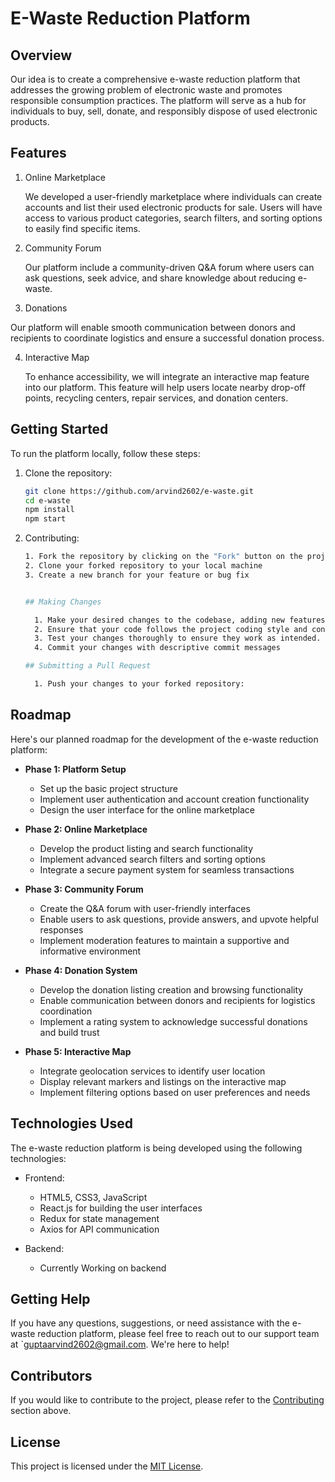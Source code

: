 # E-Waste Reduction Platform

## Overview

Our idea is to create a comprehensive e-waste reduction platform that addresses the growing problem of electronic waste and promotes responsible consumption practices. The platform will serve as a hub for individuals to buy, sell, donate, and responsibly dispose of used electronic products.

## Features

1. Online Marketplace

   We developed a user-friendly marketplace where individuals can create accounts and list their used electronic products for sale. Users will have access to various product categories, search filters, and sorting options to easily find specific items.

2. Community Forum

   Our platform include a community-driven Q&A forum where users can ask questions, seek advice, and share knowledge about reducing e-waste.

3. Donations

  Our platform will enable smooth communication between donors and recipients to coordinate logistics and ensure a successful donation process.

4. Interactive Map

   To enhance accessibility, we will integrate an interactive map feature into our platform. This feature will help users locate nearby drop-off points, recycling centers, repair services, and donation centers. 

## Getting Started

To run the platform locally, follow these steps:

1. Clone the repository:

   ```bash
   git clone https://github.com/arvind2602/e-waste.git
   cd e-waste
   npm install
   npm start

2. Contributing:
     
    ```bash
    1. Fork the repository by clicking on the "Fork" button on the projects GitHub page.
    2. Clone your forked repository to your local machine
    3. Create a new branch for your feature or bug fix


    ## Making Changes

      1. Make your desired changes to the codebase, adding new features or fixing bugs.
      2. Ensure that your code follows the project coding style and conventions.
      3. Test your changes thoroughly to ensure they work as intended.
      4. Commit your changes with descriptive commit messages

    ## Submitting a Pull Request

      1. Push your changes to your forked repository:

## Roadmap

Here's our planned roadmap for the development of the e-waste reduction platform:

- **Phase 1: Platform Setup**
  - Set up the basic project structure
  - Implement user authentication and account creation functionality
  - Design the user interface for the online marketplace

- **Phase 2: Online Marketplace**
  - Develop the product listing and search functionality
  - Implement advanced search filters and sorting options
  - Integrate a secure payment system for seamless transactions

- **Phase 3: Community Forum**
  - Create the Q&A forum with user-friendly interfaces
  - Enable users to ask questions, provide answers, and upvote helpful responses
  - Implement moderation features to maintain a supportive and informative environment

- **Phase 4: Donation System**
  - Develop the donation listing creation and browsing functionality
  - Enable communication between donors and recipients for logistics coordination
  - Implement a rating system to acknowledge successful donations and build trust

- **Phase 5: Interactive Map**
  - Integrate geolocation services to identify user location
  - Display relevant markers and listings on the interactive map
  - Implement filtering options based on user preferences and needs

## Technologies Used

The e-waste reduction platform is being developed using the following technologies:

- Frontend:
  - HTML5, CSS3, JavaScript
  - React.js for building the user interfaces
  - Redux for state management
  - Axios for API communication

- Backend:
  - Currently Working on backend

## Getting Help

If you have any questions, suggestions, or need assistance with the e-waste reduction platform, please feel free to reach out to our support team at `guptaarvind2602@gmail.com. We're here to help!

## Contributors
<!-- 
We would like to acknowledge and thank the following contributors for their valuable contributions to the project:

- John Doe ([@johndoe](https://github.com/johndoe))
- Jane Smith ([@janesmith](https://github.com/janesmith)) -->

If you would like to contribute to the project, please refer to the [Contributing](#contributing) section above.

## License

This project is licensed under the [MIT License](https://opensource.org/licenses/MIT).


